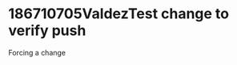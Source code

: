 # 186710705ValdezT e s t   c h a n g e   t o   v e r i f y   p u s h  
 F o r c i n g   a   c h a n g e  
 